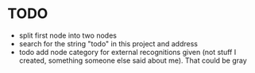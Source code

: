 # TODO 
- split first node into two nodes
- search for the string "todo" in this project and address
- todo add node category for external recognitions given (not stuff I created, something someone else said about me). That could be gray